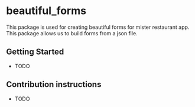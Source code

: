 # beautiful_forms

This package is used for creating beautiful forms for mister restaurant app. This package allows us to build forms from a json file.

## Getting Started

* TODO

## Contribution instructions

* TODO

